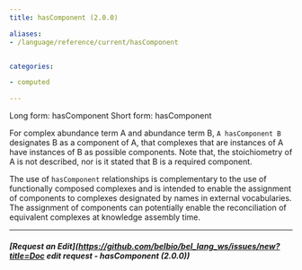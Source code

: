 ```yaml
---
title: hasComponent (2.0.0)

aliases:
- /language/reference/current/hasComponent


categories:

- computed

---
```

<!-- COMPUTER GENERATED PAGE!!! DO NOT EDIT DIRECTLY  -->
<!--    must be changed in scripts/templates.py which is processed by scripts/update_refs.py -->

Long form: hasComponent
Short form: hasComponent

For complex abundance term A and abundance term B, `A hasComponent B` designates B as a component of A, that complexes that are instances of A have instances of B as possible components. Note that, the stoichiometry of A is not described, nor is it stated that B is a required component.

The use of `hasComponent` relationships is complementary to the use of functionally composed complexes and is intended to enable the assignment of components to complexes designated by names in external vocabularies. The assignment of components can potentially enable the reconciliation of equivalent complexes at knowledge assembly time.


---
##### [Request an Edit](https://github.com/belbio/bel_lang_ws/issues/new?title=Doc edit request - hasComponent (2.0.0))